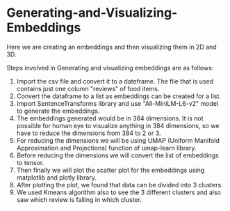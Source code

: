 # Generating-and-Visualizing-Embeddings
Here we are creating an embeddings and then visualizing them in 2D and 3D.

Steps involved in Generating and visualizing embeddings are as follows: 
1. Import the csv file and convert it to a dateframe. The file that is used contains just one column "reviews" of food items.
2. Convert the dataframe to a list as embeddings can be created for a list.
3. Import SentenceTransforms library and use "All-MiniLM-L6-v2" model to generate the embeddings.
4. The embeddings generated would be in 384 dimensions. It is not possible for human eye to visualize anything in 384 dimensions, so we have to reduce the dimensions from 384 to 2 or 3.
5. For reducing the dimensions we will be using UMAP (Uniform Manifold Approximation and Projections) function of umap-learn library.
6. Before reducing the dimensions we will convert the list of embeddings to tensor.
7. Then finally we will plot the scatter plot for the embeddings using matplotlib and plotly library.
8. After plotting the plot, we found that data can be divided into 3 clusters.
9. We used Kmeans algorithm also to see the 3 different clusters and also saw which review is falling in which cluster.
